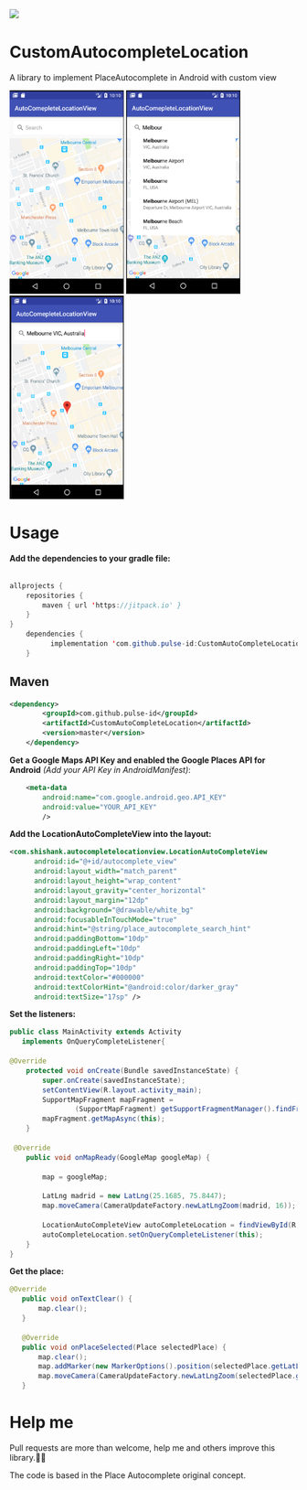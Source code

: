 
[![](https://jitpack.io/v/pulse-id/CustomAutoCompleteLocation.svg)](https://jitpack.io/#pulse-id/CustomAutoCompleteLocation)

# CustomAutocompleteLocation
A library to implement PlaceAutocomplete in Android with custom view

<img src="images/image3.png" width="200px" height="356px" />
<img src="images/image2.png" width="200px" height="356px" />
<img src="images/image1.png" width="200px" height="356px" />

# Usage
**Add the dependencies to your gradle file:**
```java

allprojects {
    repositories {
        maven { url 'https://jitpack.io' }
    }
}
	dependencies {
    	  implementation 'com.github.pulse-id:CustomAutoCompleteLocation:v1.0'
	}
```
## Maven
```xml
<dependency>
	    <groupId>com.github.pulse-id</groupId>
	    <artifactId>CustomAutoCompleteLocation</artifactId>
	    <version>master</version>
	</dependency>
```
**Get a Google Maps API Key and enabled the Google Places API for Android** *(Add your API Key in AndroidManifest)*:

```xml
    <meta-data
        android:name="com.google.android.geo.API_KEY"
        android:value="YOUR_API_KEY"
        />
```
**Add the LocationAutoCompleteView into the layout:**
```xml
<com.shishank.autocompletelocationview.LocationAutoCompleteView
      android:id="@+id/autocomplete_view"
      android:layout_width="match_parent"
      android:layout_height="wrap_content"
      android:layout_gravity="center_horizontal"
      android:layout_margin="12dp"
      android:background="@drawable/white_bg"
      android:focusableInTouchMode="true"
      android:hint="@string/place_autocomplete_search_hint"
      android:paddingBottom="10dp"
      android:paddingLeft="10dp"
      android:paddingRight="10dp"
      android:paddingTop="10dp"
      android:textColor="#000000"
      android:textColorHint="@android:color/darker_gray"
      android:textSize="17sp" />
```
**Set the listeners:**
```java
public class MainActivity extends Activity
   implements OnQueryCompleteListener{

@Override
    protected void onCreate(Bundle savedInstanceState) {
        super.onCreate(savedInstanceState);
        setContentView(R.layout.activity_main);
        SupportMapFragment mapFragment =
                (SupportMapFragment) getSupportFragmentManager().findFragmentById(R.id.map);
        mapFragment.getMapAsync(this);
    }
    
 @Override
    public void onMapReady(GoogleMap googleMap) {

        map = googleMap;

        LatLng madrid = new LatLng(25.1685, 75.8447);
        map.moveCamera(CameraUpdateFactory.newLatLngZoom(madrid, 16));

        LocationAutoCompleteView autoCompleteLocation = findViewById(R.id.autocomplete_view);
        autoCompleteLocation.setOnQueryCompleteListener(this);
    }
}
```
**Get the place:**
```java
@Override
   public void onTextClear() {
       map.clear();
   }

   @Override
   public void onPlaceSelected(Place selectedPlace) {
       map.clear();
       map.addMarker(new MarkerOptions().position(selectedPlace.getLatLng()));
       map.moveCamera(CameraUpdateFactory.newLatLngZoom(selectedPlace.getLatLng(), 16));
   }
```

# Help me
Pull requests are more than welcome, help me and others improve this library.📜📜

The code is based in the Place Autocomplete original concept.

